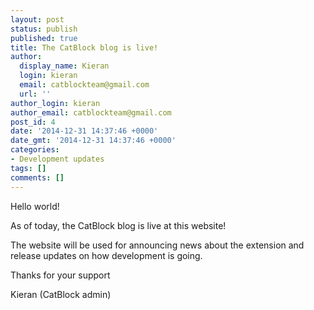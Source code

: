 ```yaml
---
layout: post
status: publish
published: true
title: The CatBlock blog is live!
author:
  display_name: Kieran
  login: kieran
  email: catblockteam@gmail.com
  url: ''
author_login: kieran
author_email: catblockteam@gmail.com
post_id: 4
date: '2014-12-31 14:37:46 +0000'
date_gmt: '2014-12-31 14:37:46 +0000'
categories:
- Development updates
tags: []
comments: []
---
```

<p>Hello world!</p>
<p>As of today, the CatBlock blog is live at this website!</p>
<p>The website will be used for announcing news about the extension and release updates on how development is going.</p>
<p>Thanks for your support</p>
<p>Kieran (CatBlock admin)</p>
